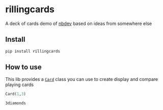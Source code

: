 # rillingcards

<!-- WARNING: THIS FILE WAS AUTOGENERATED! DO NOT EDIT! -->

A deck of cards demo of [nbdev](https://nbdev.fast.ai) based on ideas
from somewhere else

## Install

``` sh
pip install rillingcards
```

## How to use

This lib provides a
[`Card`](https://josephrilling.github.io/rillingcards/card.html#card)
class you can use to create display and compare playing cards

``` python
Card(1,3)
```

    3diamonds
